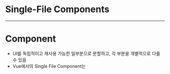 # Single-File Components
-----------------
# Component
- UI를 독립적이고 재사용 가능한 일부분으로 분할하고, 각 부분을 개별적으로 다룰 수 있음
- Vue에서의 Single File Component는 <template>, <script>, <style>로 구성되어 있음.
  - 각 component는 <script setup> 블록을 하나만 포함할 수 있으며 이는 setup() 함수로 사용된다.
  - <style>은 여러가지 태그가 포함될 수 있으며, scoped가 지정되면, 현재 컴포넌트에만 적용된다.
  
# Node Package Manager
- NPM
- Node.js 의 기본 패키지 관리자

# Module, Module의 한계
- 개발하는 앱 크기가 커지고 복잡해지면서 파일 하나에 모든 기능을 담기 어려워짐
- 따라서 자연스럽게 파일을 여러 개로 분리하여 관리를 하게 되었고, 이때 분리된 각 파일이 바로 모듈
----------------
- 하지만 처리해야하는 JS 모듈의 개수도 극적으로 증가해, 병목현상 발생, 의존성 문제 등 발생
  - Bundler을 통해 이를 해결하고자 함.

# Bundler
- 여러 모듈과 파일을 하나 (혹은 여러개)의 번들로 묶어 최적화하여 앱에서 사용할 수 있게 만들어주는 도구
- 의존성 관리, 코드 최적화, 리소스 관리 등..

# Vue Project 구조
## node_modules
- Node.js 프로젝트에서 사용되는 외부 패키지들이 저장되는 디렉토리
- 의존성 모듈 저장, 관리
- 프로젝트 실행 시 필요한 라이브러리와 패키지들을 포함
- .gitignore에 작성됨

## package-lock.json
- 패키지 설치에 필요한 모든 정보를 포함
- 협업 과정, 서버 환경의 일관성 있는 의존성에 도움
- npm install을 통해 패키지를 설치할 때, 명시된 버전과 의존성을 기반으로 설치

## package.json
- 프로젝트 메타 정보, 의존성 패키지 목록 포함
- package-lock.json과 함께 의존성 관리 및 버전 충돌 및 일관성 유지 역할

## public 디렉토리
- 소스코드에 참조되지 않는, 항상 같은 이름을 갖는, import할 필요 없는 정적파일들을 중심적으로 위치시킴
- 항상 root 절대경로를 사용하여 참조.

## src 디렉토리
- 프로젝트의 주요 소스코드 포함
- 라우팅, 스타일, 컴포넌트 ... 핵심!
### src - asset
- 컴포넌트 자체에서 참조하는 내부 파일을 저장하는 데 활용 (스타일 시트, 폰트, 이미지 ...)
- 컴포넌트가 아닌 곳에선 public 디렉토리에 위치한 파일 사용

### src - App.vue
- Vue 앱의 최상위 Root 컴포넌트
- 다른 하위 컴포넌트들을 포함

### src - main.js
- Vue 인스턴스를 생성하고, 애플리케이션을 초기화하는 역할
- 필요한 라이브러리를 import 하고 전역 설정을 수행

### src - index.html
- Vue 앱의 기본 html
- 앱의 진입점
- App.vue가 해당 페이지에 mounted
- 필요한 스타일 시트, 스크립트 등의 외부 리소스를 로드할 수 있음 (bootstrap ...)

# Virtual DOM
- 가상의 DOM을 메모리에 저장하고, 실제 DOM과 동기화 하는 프로그래밍 개념
- 실제 DOM과의 변경 사항 비교를 통해, 변경된 부분만 실제 DOM에 적용하는 방식

## Virtual DOM의 장점
- 효율성 : DOM 조작 최소화, 변경된 부분만 업데이트 => 성능 향상
- 반응성 : 데이터의 변경을 감지, Virtual DOM을 효율적으로 갱신해 UI를 자동으로 업데이트
- 추상화 : 개발자는 실제 DOM조작을 Vue 에게 맡기고 컴포넌트와 템플릿을 활용하는 추상화된 프로그래밍 방식으로 원하는 UI 구조를 구성하고 관리할 수 있음.
## Virtual DOM 주의사항!
- 실제 DOM에 직접 접근 금지!
  - querySelector, createElement, addEventListener 등
- ref() 와 Lifecycle Hooks 함수 (onMounted, onUpdate ...) 활용할 것
```html
<input ref="input">
```
```js
const input = ref(null)
// ref값과 변수명 일치할 것
```
-----------------
# props, emit
- 부모 => 자식 : pass props
- 자식 => 부모 : emit event

## props 특징
- 부모 속성이 업데이트 되면, 자식으로 전달되지만, 그 역은 불가능
- 자식 컴포넌트 내부에서 props를 변경하려고 시도해서는 안되며, 불가능
- 또한 부모 컴포넌트가 업데이트될 때마다 이를 사용하는 자식 컴포넌트의 props가 최신 값으로 업데이트 된다.
  - => 부모 컴포넌트에서만 변경하고 이를 내려받는 자식 컴포넌트는 자연스럽게 갱신
### 단방향인 이유
- 데이터 흐름의 일관성 및 단순화

### props 선언
- 부모가 되는 component에 자식 component import
```
App.vue에 Parent.vue import
Parent.vue에 ParentChild.vue import
```
- Parent에서 ParentChild.vue에 보낼 props를 작성하는 방법?
```html
<template>
  <div>
    <ParentChild my-msg="message" />
    // Parent.vue에서 작성
  </div>
</template>
```
- Props 선언
```js
// 1. 문자열 배열을 사용한 선언
defineProps({
  myMsg: String
})
// ParentChild.vue에서 작성
// html은 대소문자를 구별하지 못하기에, 대문자를 소문자로 바꾸고 앞에 - 를 붙히는 문법 사용 (부모 component에서 전달할 때)
// 자식으로 전달 시 (kebab-case), 선언 및 템플릿 참조 (camelCase)
```
```html
{{ myMsg }}
```

### 정리
1. 부모
- js : import 자식, html : <자식 send-something = "message" />
2. 자식
- js : defineProps ({ sendSomething: 데이터타입 }), html : {{ sendSomething }}
  - 손자에게 이어서 전달하는 경우엔 html : <자식 :send-something = "sendSomething" /> ... v-bind필요!
3. 손자
- js : defineProps ({ sendSomething: 데이터타입 }), html : {{ sendSomething }}

